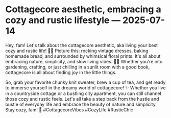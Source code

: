 # Cottagecore aesthetic, embracing a cozy and rustic lifestyle — 2025-07-14

Hey, fam! Let's talk about the cottagecore aesthetic, aka living your best cozy and rustic life! 🌿🌾 Picture this: rocking vintage dresses, baking homemade bread, and surrounded by whimsical floral prints. It's all about embracing nature, simplicity, and slow living vibes. 🍃🐑 Whether you're into gardening, crafting, or just chilling in a sunlit room with a good book, cottagecore is all about finding joy in the little things.

So, grab your favorite chunky knit sweater, brew a cup of tea, and get ready to immerse yourself in the dreamy world of cottagecore! ✨ Whether you live in a countryside cottage or a bustling city apartment, you can still channel those cozy and rustic feels. Let's all take a step back from the hustle and bustle of everyday life and embrace the beauty of nature and simplicity. Stay cozy, fam! 🌻 #CottagecoreVibes #CozyLife #RusticChic